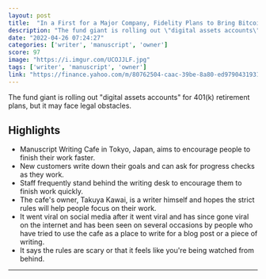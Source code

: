 ```yaml
---
layout: post
title:  "In a First for a Major Company, Fidelity Plans to Bring Bitcoin to 401(k) Plans"
description: "The fund giant is rolling out \"digital assets accounts\" for 401(k) retirement plans, but it may face legal obstacles."
date: "2022-04-26 07:24:27"
categories: ['writer', 'manuscript', 'owner']
score: 97
image: "https://i.imgur.com/UCOJJLF.jpg"
tags: ['writer', 'manuscript', 'owner']
link: "https://finance.yahoo.com/m/80762504-caac-39be-8a80-ed9790431931/in-a-first-for-a-major.html"
---
```


The fund giant is rolling out \"digital assets accounts\" for 401(k) retirement plans, but it may face legal obstacles.

## Highlights

- Manuscript Writing Cafe in Tokyo, Japan, aims to encourage people to finish their work faster.
- New customers write down their goals and can ask for progress checks as they work.
- Staff frequently stand behind the writing desk to encourage them to finish work quickly.
- The cafe's owner, Takuya Kawai, is a writer himself and hopes the strict rules will help people focus on their work.
- It went viral on social media after it went viral and has since gone viral on the internet and has been seen on several occasions by people who have tried to use the cafe as a place to write for a blog post or a piece of writing.
- It says the rules are scary or that it feels like you're being watched from behind.

---
